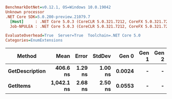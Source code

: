 ``` ini

BenchmarkDotNet=v0.12.1, OS=Windows 10.0.19042
Unknown processor
.NET Core SDK=5.0.200-preview.21079.7
  [Host]     : .NET Core 5.0.3 (CoreCLR 5.0.321.7212, CoreFX 5.0.321.7212), X64 RyuJIT
  Job-NPULEA : .NET Core 5.0.3 (CoreCLR 5.0.321.7212, CoreFX 5.0.321.7212), X64 RyuJIT

EvaluateOverhead=True  Server=True  Toolchain=.NET Core 5.0  
Categories=EnumExtensions  

```
|         Method |       Mean |   Error |  StdDev |  Gen 0 | Gen 1 | Gen 2 | Allocated |
|--------------- |-----------:|--------:|--------:|-------:|------:|------:|----------:|
| **GetDescription** |   **406.6 ns** | **1.29 ns** | **1.00 ns** | **0.0024** |     **-** |     **-** |      **24 B** |
|       **GetItems** | **1,042.1 ns** | **2.68 ns** | **2.50 ns** | **0.0553** |     **-** |     **-** |     **512 B** |
